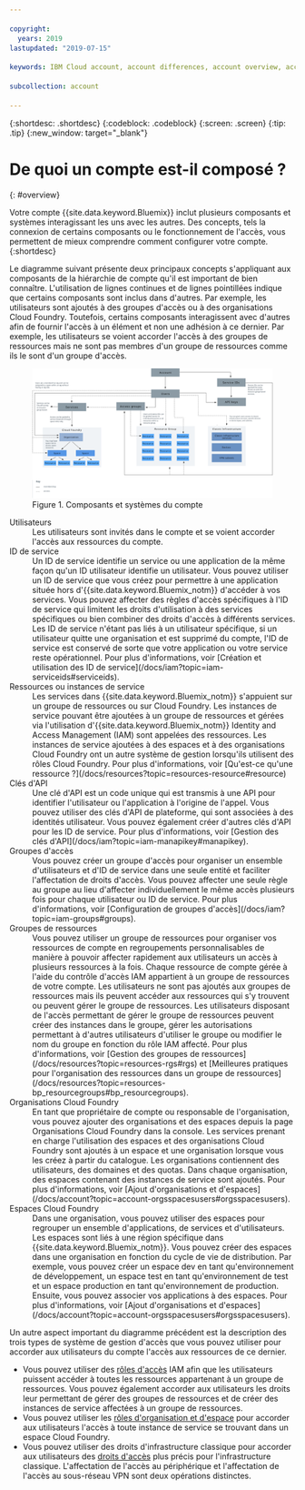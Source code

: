 ```yaml
---

copyright:
  years: 2019
lastupdated: "2019-07-15"

keywords: IBM Cloud account, account differences, account overview, account components, how access works

subcollection: account

---
```


{:shortdesc: .shortdesc}
{:codeblock: .codeblock}
{:screen: .screen}
{:tip: .tip}
{:new_window: target="_blank"}


# De quoi un compte est-il composé ?
{: #overview}

Votre compte {{site.data.keyword.Bluemix}} inclut plusieurs composants et systèmes interagissant les uns avec les autres. Des concepts, tels la connexion de certains composants ou le fonctionnement de l'accès, vous permettent de mieux comprendre comment configurer votre compte.
{:shortdesc}

Le diagramme suivant présente deux principaux concepts s'appliquant aux composants de la hiérarchie de compte qu'il est important de bien connaître. L'utilisation de lignes continues et de lignes pointillées indique que certains composants sont inclus dans d'autres. Par exemple, les utilisateurs sont ajoutés à des groupes d'accès ou à des organisations Cloud Foundry. Toutefois, certains composants interagissent avec d'autres afin de fournir l'accès à un élément et non une adhésion à ce dernier. Par exemple, les utilisateurs se voient accorder l'accès à des groupes de ressources mais ne sont pas membres d'un groupe de ressources comme ils le sont d'un groupe d'accès. 

<figure>
<a href="https://cloud.ibm.com/docs/api/content/account/images/account_diagram.svg">
<img src="images/account_diagram.svg" alt="Diagramme qui présent les composants d'un compte, y compris les services, les utilisateurs et les sous-composants de chacun."></a>
<figcaption>Figure 1. Composants et systèmes du compte</figcaption>  </figure>

<dl>
<dt>Utilisateurs</dt>
<dd>Les utilisateurs sont invités dans le compte et se voient accorder l'accès aux ressources du compte.</dd>
<dt>ID de service</dt>
<dd>Un ID de service identifie un service ou une application de la même façon qu'un ID utilisateur identifie un utilisateur. Vous pouvez utiliser un ID de service que vous créez pour permettre à une application située hors d'{{site.data.keyword.Bluemix_notm}} d'accéder à vos services. Vous pouvez affecter des règles d'accès spécifiques à l'ID de service qui limitent les droits d'utilisation à des services spécifiques ou bien combiner des droits d'accès à différents services. Les ID de service n'étant pas liés à un utilisateur spécifique, si un utilisateur quitte une organisation et est supprimé du compte, l'ID de service est conservé de sorte que votre application ou votre service reste opérationnel. Pour plus d'informations, voir [Création et utilisation des ID de service](/docs/iam?topic=iam-serviceids#serviceids).</dd>
<dt>Ressources ou instances de service</dt>
<dd>Les services dans {{site.data.keyword.Bluemix_notm}} s'appuient sur un groupe de ressources ou sur Cloud Foundry. Les instances de service pouvant être ajoutées à un groupe de ressources et gérées via l'utilisation d'{{site.data.keyword.Bluemix_notm}} Identity and Access Management (IAM) sont appelées des ressources. Les instances de service ajoutées à des espaces et à des organisations Cloud Foundry ont un autre système de gestion lorsqu'ils utilisent des rôles Cloud Foundry. Pour plus d'informations, voir [Qu'est-ce qu'une ressource ?](/docs/resources?topic=resources-resource#resource)</dd>
<dt>Clés d'API</dt>
<dd>Une clé d'API est un code unique qui est transmis à une API pour identifier l'utilisateur ou l'application à l'origine de l'appel. Vous pouvez utiliser des clés d'API de plateforme, qui sont associées à des identités utilisateur. Vous pouvez également créer d'autres clés d'API pour les ID de service. Pour plus d'informations, voir [Gestion des clés d'API](/docs/iam?topic=iam-manapikey#manapikey).</dd>
<dt>Groupes d'accès</dt>
<dd>Vous pouvez créer un groupe d'accès pour organiser un ensemble d'utilisateurs et d'ID de service dans une seule entité et faciliter l'affectation de droits d'accès. Vous pouvez affecter une seule règle au groupe au lieu d'affecter individuellement le même accès plusieurs fois pour chaque utilisateur ou ID de service. Pour plus d'informations, voir [Configuration de groupes d'accès](/docs/iam?topic=iam-groups#groups).</dd>
<dt>Groupes de ressources</dt>
<dd>Vous pouvez utiliser un groupe de ressources pour organiser vos ressources de compte en regroupements personnalisables de manière à pouvoir affecter rapidement aux utilisateurs un accès à plusieurs ressources à la fois. Chaque ressource de compte gérée à l'aide du contrôle d'accès IAM appartient à un groupe de ressources de votre compte. Les utilisateurs ne sont pas ajoutés aux groupes de ressources mais ils peuvent accéder aux ressources qui s'y trouvent ou peuvent gérer le groupe de ressources. Les utilisateurs disposant de l'accès permettant de gérer le groupe de ressources peuvent créer des instances dans le groupe, gérer les autorisations permettant à d'autres utilisateurs d'utiliser le groupe ou modifier le nom du groupe en fonction du rôle IAM affecté. Pour plus d'informations, voir [Gestion des groupes de ressources](/docs/resources?topic=resources-rgs#rgs) et [Meilleures pratiques pour l'organisation des ressources dans un groupe de ressources](/docs/resources?topic=resources-bp_resourcegroups#bp_resourcegroups).</dd>
<dt>Organisations Cloud Foundry</dt>
<dd>En tant que propriétaire de compte ou responsable de l'organisation, vous pouvez ajouter des organisations et des espaces depuis la page Organisations Cloud Foundry dans la console. Les services prenant en charge l'utilisation des espaces et des organisations Cloud Foundry sont ajoutés à un espace et une organisation lorsque vous les créez à partir du catalogue. Les organisations contiennent des utilisateurs, des domaines et des quotas. Dans chaque organisation, des espaces contenant des instances de service sont ajoutés. Pour plus d'informations, voir [Ajout d'organisations et d'espaces](/docs/account?topic=account-orgsspacesusers#orgsspacesusers).</dd>
<dt>Espaces Cloud Foundry</dt>
<dd>Dans une organisation, vous pouvez utiliser des espaces pour regrouper un ensemble d'applications, de services et d'utilisateurs. Les espaces sont liés à une région spécifique dans {{site.data.keyword.Bluemix_notm}}. Vous pouvez créer des espaces dans une organisation en fonction du cycle de vie de distribution. Par exemple, vous pouvez créer un espace dev en tant qu'environnement de développement, un espace test en tant qu'environnement de test et un espace production en tant qu'environnement de production. Ensuite, vous pouvez associer vos applications à des espaces. Pour plus d'informations, voir [Ajout d'organisations et d'espaces](/docs/account?topic=account-orgsspacesusers#orgsspacesusers).</dd>
</dl>

Un autre aspect important du diagramme précédent est la description des trois types de système de gestion d'accès que vous pouvez utiliser pour accorder aux utilisateurs du compte l'accès aux ressources de ce dernier.

  * Vous pouvez utiliser des [rôles d'accès](/docs/iam?topic=iam-userroles#iamusermanrol) IAM afin que les utilisateurs puissent accéder à toutes les ressources appartenant à un groupe de ressources. Vous pouvez également accorder aux utilisateurs les droits leur permettant de gérer des groupes de ressources et de créer des instances de service affectées à un groupe de ressources.
  * Vous pouvez utiliser les [rôles d'organisation et d'espace](/docs/iam?topic=iam-cfaccess#cfroles) pour accorder aux utilisateurs l'accès à toute instance de service se trouvant dans un espace Cloud Foundry.
  * Vous pouvez utiliser des droits d'infrastructure classique pour accorder aux utilisateurs des [droits d'accès](/docs/iam?topic=iam-infrapermission#infrapermission) plus précis pour l'infrastructure classique. L'affectation de l'accès au périphérique et l'affectation de l'accès au sous-réseau VPN sont deux opérations distinctes.
